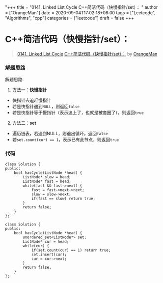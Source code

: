 "+++
title = "0141. Linked List Cycle C++简洁代码（快慢指针/set）： "
author = ["OrangeMan"]
date = 2020-09-04T17:02:18+08:00
tags = ["Leetcode", "Algorithms", "cpp"]
categories = ["leetcode"]
draft = false
+++

# C++简洁代码（快慢指针/set）：

> [0141. Linked List Cycle](https://leetcode-cn.com/problems/linked-list-cycle/)
> [C++简洁代码（快慢指针/set）：](https://leetcode-cn.com/problems/linked-list-cycle/solution/cjian-ji-dai-ma-duo-chong-fang-fa-by-orangeman-11/) by [OrangeMan](https://leetcode-cn.com/u/orangeman/)

### 解题思路
解题思路:
1. 方法一：**快慢指针**
- 快指针去追赶慢指针
- 若是快指针遇到`NULL`，则返回`false`
- 若是快指针等于慢指针（表示追上了，也就是被套圈了），则返回`true`
2. 方法二：**set**
- 遍历链表，若遇到NULL，则退出循环，返回`false`
- 若`set.count(cur) == 1`，表示已有此节点，则返回`true`
### 代码

```快慢指针
class Solution {
public:
    bool hasCycle(ListNode *head) {
        ListNode* slow = head;
        ListNode* fast = head;
        while(fast && fast->next) {
            fast = fast->next->next;
            slow = slow->next;
            if(fast == slow) return true;
        }
        return false;
    }
};
```
```set
class Solution {
public:
    bool hasCycle(ListNode *head) {
        unordered_set<ListNode*> set;
        ListNode* cur = head;
        while(cur) {
            if(set.count(cur) == 1) return true;
            set.insert(cur);
            cur = cur->next;
        }
        return false;
    }
};
```
